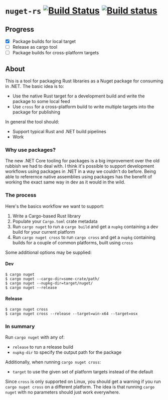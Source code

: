 # `nuget-rs` [![Build Status](https://travis-ci.org/KodrAus/nuget-rs.svg?branch=master)](https://travis-ci.org/KodrAus/nuget-rs) [![Build status](https://ci.appveyor.com/api/projects/status/v7mum8fgs5ho3oua?svg=true)](https://ci.appveyor.com/project/KodrAus/nuget-rs)

## Progress

- [x] Package builds for local target
- [ ] Release as cargo tool
- [ ] Package builds for cross-platform targets

## About

This is a tool for packaging Rust libraries as a Nuget package for consuming in .NET. The basic idea is to:

- Use the native Rust target for a development build and write the package to some local feed
- Use `cross` for a cross-platform build to write multiple targets into the package for publishing

In general the tool should:

- Support typical Rust and .NET build pipelines
- Work

### Why use packages?

The new .NET Core tooling for packages is a big improvement over the old rubbish we had to deal with. I think it's possible to support development workflows using packages in .NET in a way we couldn't do before. Being able to referernce native assemblies using packages has the benefit of working the exact same way in dev as it would in the wild.

### The process

Here's the basics workflow we want to support:

1. Write a Cargo-based Rust library
1. Populate your `Cargo.toml` crate metadata
1. Run `cargo nuget` to run a `cargo build` and get a `nupkg` containing a dev build for your current platform
1. Run `cargo nuget cross` to run `cargo cross` and get a `nupkg` containing builds for a couple of common platforms, built using `cross`

Some additional options may be supplied:

#### Dev

```shell
$ cargo nuget
$ cargo nuget --cargo-dir=some-crate/path/
$ cargo nuget --nupkg-dir=target/nuget/
$ cargo nuget --release
```

#### Release

```
$ cargo nuget cross
$ cargo nuget cross --release --target=win-x64 --target=osx
```

### In summary

Run `cargo nuget` with any of:

- `release` to run a release build
- `nupkg-dir` to specify the output path for the package

Additionally, when running `cargo nuget cross`:

- `target` to use the given set of platform targets instead of the default

Since `cross` is only supported on Linux, you should get a warning if you run `cargo nuget cross` on a different platform. The idea is that running `cargo nuget` with no parameters should just work everywhere.
